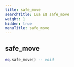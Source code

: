 ```yaml
---
title: safe_move
searchTitle: Lua EQ safe_move
weight: 1
hidden: true
menuTitle: safe_move
---
```

## safe_move
```lua
eq.safe_move() -- void
```